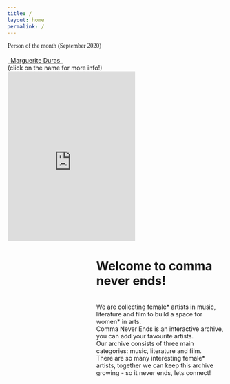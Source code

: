 ```yaml
---
title: /
layout: home
permalink: /
---
```


<html>

<style> 
  @import url('https://fonts.googleapis.com/css2?family=Roboto+Condensed&display=swap'); 
  @font-face {
    font-family: 'blox'; /*a name to be used later*/
    src: url("../_data/fonts/blox.ttf"); /*URL to font*/
}

.divLeftTitle{
    font-family: 'blox';
}

</style>

<body>
<div class="div-left" style="float: left; width:296px; height: 460px; margin:1px; overflow: hidden; background-color: #BC9FF;">
  
<div class ="divLeftTitle" style="margin:0; font-color:blue;"> Person of the month (September 2020)</div>

<br/>
<a href="https://en.wikipedia.org/wiki/Marguerite_Duras?printable=yes" target="iframe_person">_Marguerite Duras_</a>
<br/>
(click on the name for more info!)
<iframe name="iframe_person" left="1px;" right="0px;" width="100%" height="440px;" frameborder="0" allowfullscreen src="https://lh3.googleusercontent.com/pw/ACtC-3fqQeH_Szupw-xfguVev5NKEYI9V3w_3elKJAYc1MxbhqT-uGzN36bDrxGufYiRbBaS-SEK3knIgXVViSmJ6zZQ5IOyCFELlAkb7Ye-XKdeQS9fhWZLBtXoGZEPFmFOWq3c_vzWsYGMOunfFAyD4Gw=w308-h434-no">
</iframe>

</div>

<div class="div-right" style="float: right; width: 296px; height: 460px; margin:1px; background-color: #BC9FF;">
  
# Welcome to comma never ends!
<br/>
We are collecting female* artists in music, literature and film to build a space for women* in arts. <br/>
Comma Never Ends is an interactive archive, you can add your favourite artists. <br/>
Our archive consists of three main categories: music, literature and film. <br/>
There are so many interesting female* artists, together we can keep this archive growing - so it never ends, lets connect! <br/>
</div>

</body>

</html>

